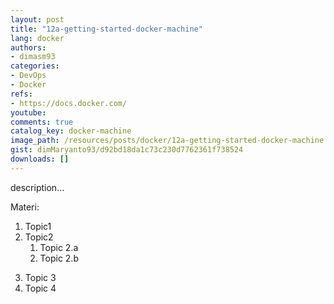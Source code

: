 ```yaml
---
layout: post
title: "12a-getting-started-docker-machine"
lang: docker
authors:
- dimasm93
categories:
- DevOps
- Docker
refs: 
- https://docs.docker.com/
youtube: 
comments: true
catalog_key: docker-machine
image_path: /resources/posts/docker/12a-getting-started-docker-machine
gist: dimMaryanto93/d92bd18da1c73c230d7762361f738524
downloads: []
---
```



description...

Materi: 

1. Topic1
2. Topic2
    1. Topic 2.a
    2. Topic 2.b
<!--more-->
3. Topic 3
4. Topic 4